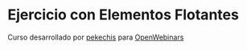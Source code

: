 # Ejercicio con Elementos Flotantes

Curso desarrollado por [pekechis](http://github.com/pekechis) para [OpenWebinars](https://openwebinars.net/)
